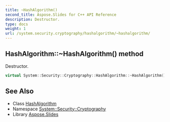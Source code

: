 ```yaml
---
title: ~HashAlgorithm()
second_title: Aspose.Slides for C++ API Reference
description: Destructor.
type: docs
weight: 1
url: /system.security.cryptography/hashalgorithm/~hashalgorithm/
---
```

## HashAlgorithm::~HashAlgorithm() method


Destructor.

```cpp
virtual System::Security::Cryptography::HashAlgorithm::~HashAlgorithm()
```

## See Also

* Class [HashAlgorithm](../)
* Namespace [System::Security::Cryptography](../../)
* Library [Aspose.Slides](../../../)